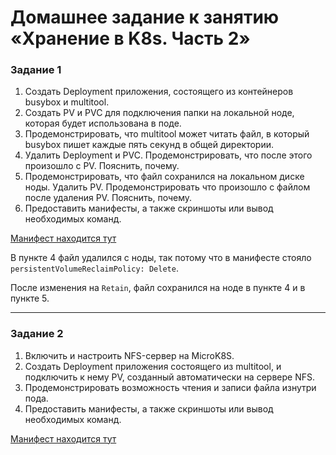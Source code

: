 # Домашнее задание к занятию «Хранение в K8s. Часть 2»

### Задание 1

1. Создать Deployment приложения, состоящего из контейнеров busybox и multitool.
2. Создать PV и PVC для подключения папки на локальной ноде, которая будет использована в поде.
3. Продемонстрировать, что multitool может читать файл, в который busybox пишет каждые пять секунд в общей директории. 
4. Удалить Deployment и PVC. Продемонстрировать, что после этого произошло с PV. Пояснить, почему.
5. Продемонстрировать, что файл сохранился на локальном диске ноды. Удалить PV.  Продемонстрировать что произошло с файлом после удаления PV. Пояснить, почему.
6. Предоставить манифесты, а также скриншоты или вывод необходимых команд.

[Манифест находится тут](tmp/microk8s-volumes/ep2/microk8s-volume-2.yml)

В пункте 4 файл удалился с ноды, так потому что в манифесте стояло `persistentVolumeReclaimPolicy: Delete`.



После изменения на `Retain`, файл сохранился на ноде в пункте 4 и в пункте 5.



------

### Задание 2

1. Включить и настроить NFS-сервер на MicroK8S.
2. Создать Deployment приложения состоящего из multitool, и подключить к нему PV, созданный автоматически на сервере NFS.
3. Продемонстрировать возможность чтения и записи файла изнутри пода. 
4. Предоставить манифесты, а также скриншоты или вывод необходимых команд.

[Манифест находится тут](tmp/microk8s-volumes/ep2/microk8s-volume-2.yml)

